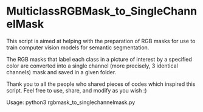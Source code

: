 # MulticlassRGBMask_to_SingleChannelMask
This script is aimed at helping with the preparation of RGB masks for use to train computer vision models
for semantic segmentation.

The RGB masks that label each class in a picture of interest by a specified color are converted into
a single channel (more precisely, 3 identical channels) mask and saved in a given folder. 

Thank you to all the people who shared pieces of codes which inspired this script. Feel free to use, 
share, and modify as you wish :)

Usage: python3 rgbmask_to_singlechannelmask.py
